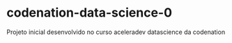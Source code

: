 # codenation-data-science-0
Projeto inicial desenvolvido no curso aceleradev datascience da codenation

